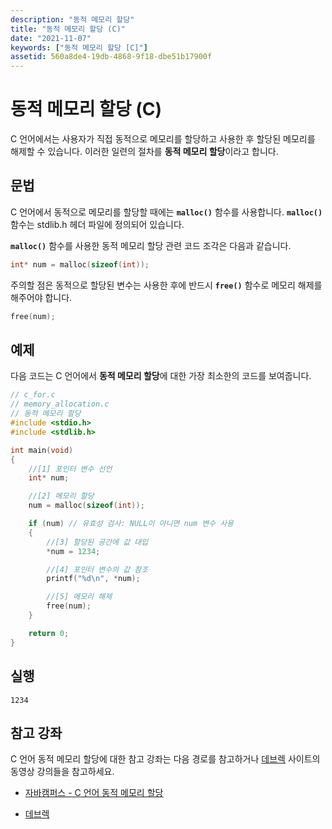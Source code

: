 ```yaml
---
description: "동적 메모리 할당"
title: "동적 메모리 할당 (C)"
date: "2021-11-07"
keywords: ["동적 메모리 할당 [C]"]
assetid: 560a8de4-19db-4868-9f18-dbe51b17900f
---
```


# 동적 메모리 할당 (C)

C 언어에서는 사용자가 직접 동적으로 메모리를 할당하고 사용한 후 할당된 메모리를 해제할 수 있습니다. 이러한 일련의 절차를 **동적 메모리 할당**이라고 합니다. 


## 문법

C 언어에서 동적으로 메모리를 할당할 때에는 **`malloc()`** 함수를 사용합니다. **`malloc()`** 함수는 stdlib.h 헤더 파일에 정의되어 있습니다. 

**`malloc()`** 함수를 사용한 동적 메모리 할당 관련 코드 조각은 다음과 같습니다. 

```C
int* num = malloc(sizeof(int));
```

주의할 점은 동적으로 할당된 변수는 사용한 후에 반드시 **`free()`** 함수로 메모리 해제를 해주어야 합니다.

```C
free(num);
```

## 예제 

다음 코드는 C 언어에서 **동적 메모리 할당**에 대한 가장 최소한의 코드를 보여줍니다. 

```C
// c_for.c
// memory_allocation.c
// 동적 메모리 할당
#include <stdio.h>
#include <stdlib.h>

int main(void)
{
    //[1] 포인터 변수 선언
    int* num;

    //[2] 메모리 할당
    num = malloc(sizeof(int));

    if (num) // 유효성 검사: NULL이 아니면 num 변수 사용
    {
        //[3] 할당된 공간에 값 대입
        *num = 1234;

        //[4] 포인터 변수의 값 참조
        printf("%d\n", *num);

        //[5] 메모리 해제
        free(num);
    }

    return 0;
}
```

## 실행

```Output
1234
```

## 참고 강좌

C 언어 동적 메모리 할당에 대한 참고 강좌는 다음 경로를 참고하거나 [데브렉](http://www.devlec.com) 사이트의 동영상 강의들을 참고하세요. 

- [자바캠퍼스 - C 언어 동적 메모리 할당](https://youtu.be/z7eaCAhqRAY)

- [데브렉](http://www.devlec.com)

